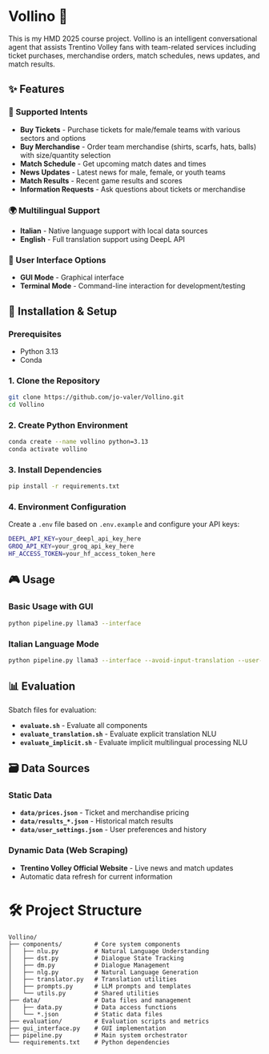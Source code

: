 # Vollino 🏐

This is my HMD 2025 course project.
Vollino is an intelligent conversational agent that assists Trentino Volley fans with team-related services including ticket purchases, merchandise orders, match schedules, news updates, and match results.


## ✨ Features

### 🎫 Supported Intents
- **Buy Tickets** - Purchase tickets for male/female teams with various sectors and options
- **Buy Merchandise** - Order team merchandise (shirts, scarfs, hats, balls) with size/quantity selection
- **Match Schedule** - Get upcoming match dates and times
- **News Updates** - Latest news for male, female, or youth teams
- **Match Results** - Recent game results and scores
- **Information Requests** - Ask questions about tickets or merchandise

### 🌍 Multilingual Support
- **Italian** - Native language support with local data sources
- **English** - Full translation support using DeepL API

### 🎨 User Interface Options
- **GUI Mode** - Graphical interface
- **Terminal Mode** - Command-line interaction for development/testing


## 🚀 Installation & Setup

### Prerequisites
- Python 3.13
- Conda

### 1. Clone the Repository
```bash
git clone https://github.com/jo-valer/Vollino.git
cd Vollino
```

### 2. Create Python Environment
```bash
conda create --name vollino python=3.13
conda activate vollino
```

### 3. Install Dependencies
```bash
pip install -r requirements.txt
```

### 4. Environment Configuration
Create a `.env` file based on `.env.example` and configure your API keys:
```bash
DEEPL_API_KEY=your_deepl_api_key_here
GROQ_API_KEY=your_groq_api_key_here
HF_ACCESS_TOKEN=your_hf_access_token_here
```

## 🎮 Usage

### Basic Usage with GUI
```bash
python pipeline.py llama3 --interface
```

### Italian Language Mode
```bash
python pipeline.py llama3 --interface --avoid-input-translation --user-id 1
```


## 📊 Evaluation

Sbatch files for evaluation:
- **`evaluate.sh`** - Evaluate all components
- **`evaluate_translation.sh`** - Evaluate explicit translation NLU
- **`evaluate_implicit.sh`** - Evaluate implicit multilingual processing NLU


## 🗃️ Data Sources

### Static Data
- **`data/prices.json`** - Ticket and merchandise pricing
- **`data/results_*.json`** - Historical match results
- **`data/user_settings.json`** - User preferences and history

### Dynamic Data (Web Scraping)
- **Trentino Volley Official Website** - Live news and match updates
- Automatic data refresh for current information


# 🛠️ Project Structure
```
Vollino/
├── components/         # Core system components
│   ├── nlu.py          # Natural Language Understanding
│   ├── dst.py          # Dialogue State Tracking
│   ├── dm.py           # Dialogue Management
│   ├── nlg.py          # Natural Language Generation
│   ├── translator.py   # Translation utilities
│   ├── prompts.py      # LLM prompts and templates
│   └── utils.py        # Shared utilities
├── data/               # Data files and management
│   ├── data.py         # Data access functions
│   └── *.json          # Static data files
├── evaluation/         # Evaluation scripts and metrics
├── gui_interface.py    # GUI implementation
├── pipeline.py         # Main system orchestrator
└── requirements.txt    # Python dependencies
```


